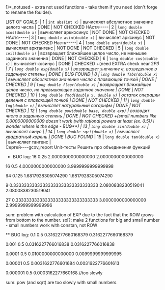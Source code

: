 1)*_notused - extra not used functions - take them if you need (don't forge to rename the foulder).


LIST OF GOALS:
| 1 | `int abs(int x)` | вычисляет абсолютное значение целого числа | DONE | NOT CHECKED
НАстя-----| 2 | `long double acos(double x)` | вычисляет арккосинус |  NOT DONE | NOT CHECKED
НАстя-----| 3 | `long double asin(double x)` | вычисляет арксинус |  NOT DONE | NOT CHECKED 
Настя-----| 4 | `long double atan(double x)` | вычисляет арктангенс |  NOT DONE | NOT CHECKED
| 5 | `long double ceil(double x)` | возвращает ближайшее целое число, не меньшее заданного значения | DONE | NOT CHECKED
| 6 | `long double cos(double x)` | вычисляет косинус | DONE | CHECKED +(need EXTRA check near 2*PI)
| 7 | `long double exp(double x)` | возвращает значение e, возведенное в заданную степень | DONE | BUG FOUND
| 8 | `long double fabs(double x)` | вычисляет абсолютное значение числа с плавающей точкой | DONE | CHECKED
| 9 | `long double floor(double x)` | возвращает ближайшее целое число, не превышающее заданное значение | DONE | NOT CHECKED
| 10 | `long double fmod(double x, double y)` | остаток операции деления с плавающей точкой | DONE | NOT CHECKED
| 11 | `long double log(double x)` | вычисляет натуральный логарифм | DONE | NOT CHECKED
| 12 | `long double pow(double base, double exp)` | возводит число в заданную степень | DONE | NOT CHECKED   +(small numbers like 0.0000000000009 doesn't work (with rational powers at least (ex. 0.5)) I wonder where is the edge  - BUG**)
| 13 | `long double sin(double x)` | вычисляет синус |
| 14 | `long double sqrt(double x)` | вычисляет квадратный корень | DONE | BUG FOUND*
| 15 | `long double tan(double x)` | вычисляет тангенс |  
Сергей----gcov_report
Unit-тесты
Решить про объединения функций

* BUG log:
16 0.25
2.0000000000000000
2.0000000000000000

16 0.5
4.0000000000000000
3.9999999999999998

64 0.125
1.6817928305074290
1.6817928305074290

9
0.33333333333333333333333333333333
2.0800838230519041
2.0800838230519041

27 0.3333333333333333333333333333333
3.0000000000000000
2.9999999999999996

sum: problem with calculation of EXP due to the fact that the ROW grows from bottom to the number.
sol?: make 2 functions for big and small number - small numbers work with constan, not ROW

** BUG log:
0.1 0.5
0.3162277660168379
0.3162277660168379

0.001 0.5
0.0316227766016838
0.0316227766016838

0.0001 0.5
0.0100000000000000
0.0099999999999995

0.00001 0.5 
0.0031622776601684
0.0031622776601613

0.000001 0.5
0.0003162277660168
//too slowly

sum: pow (and sqrt) are too slowly with small numbers